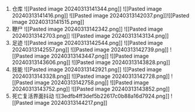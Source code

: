 1. 仓库
![[Pasted image 20240313141344.png]]
![[Pasted image 20240313141416.png]]
![[Pasted image 20240313142037.png]]![[Pasted image 20240313141515.png]]
2. 鞭尸
![[Pasted image 20240313142342.png]]
![[Pasted image 20240313142703.png]]
![[Pasted image 20240313143134.png]]
3. 足迹
![[Pasted image 20240313142544.png]]
![[Pasted image 20240313142557.png]]
![[Pasted image 20240313142739.png]]
![[Pasted image 20240313143447.png]]
![[Pasted image 20240313143606.png]]
![[Pasted image 20240313143828.png]]
4. 技能
![[Pasted image 20240313142921.png]]
![[Pasted image 20240313143328.png]]
![[Pasted image 20240313142728.png]]
![[Pasted image 20240313142758.png]]
![[Pasted image 20240313143752.png]]
![[Pasted image 20240313143852.png]]
5. 死亡复活界面抖动
![[3edfb4ff3def5b22617c0b88a16d7924.png]]
![[Pasted image 20240313144217.png]]